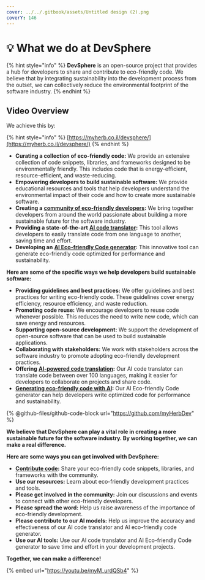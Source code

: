 ```yaml
---
cover: ../../.gitbook/assets/Untitled design (2).png
coverY: 146
---
```


# 💡 What we do at DevSphere



{% hint style="info" %}
**DevSphere** is an open-source project that provides a hub for developers to share and contribute to eco-friendly code. We believe that by integrating sustainability into the development process from the outset, we can collectively reduce the environmental footprint of the software industry.
{% endhint %}

## Video Overview

We achieve this by:

{% hint style="info" %}
[https://myherb.co.il/devsphere/](https://myherb.co.il/devsphere/)
{% endhint %}

* **Curating a collection of eco-friendly code:** We provide an extensive collection of code snippets, libraries, and frameworks designed to be environmentally friendly. This includes code that is energy-efficient, resource-efficient, and waste-reducing.
* **Empowering developers to build sustainable software:** We provide educational resources and tools that help developers understand the environmental impact of their code and how to create more sustainable software.
* **Creating a** [**community of eco-friendly developers**](https://myherb.zendesk.com/hc/he-il/community/topics/11148740092444-DevSphere)**:** We bring together developers from around the world passionate about building a more sustainable future for the software industry.
* **Providing a state-of-the-art** [**AI code translator**](https://ai-code-translator.vercel.app/)**:** This tool allows developers to easily translate code from one language to another, saving time and effort.
* **Developing an** [**AI Eco-friendly Code generator**](https://devsphere.zapier.app/ai-code-generator)**:** This innovative tool can generate eco-friendly code optimized for performance and sustainability.

**Here are some of the specific ways we help developers build sustainable software:**

* **Providing guidelines and best practices:** We offer guidelines and best practices for writing eco-friendly code. These guidelines cover energy efficiency, resource efficiency, and waste reduction.
* **Promoting code reuse:** We encourage developers to reuse code whenever possible. This reduces the need to write new code, which can save energy and resources.
* **Supporting open-source development:** We support the development of open-source software that can be used to build sustainable applications.
* **Collaborating with stakeholders:** We work with stakeholders across the software industry to promote adopting eco-friendly development practices.
* **Offering** [**AI-powered code translation**](https://ai-code-translator.vercel.app/)**:** Our AI code translator can translate code between over 100 languages, making it easier for developers to collaborate on projects and share code.
* [**Generating eco-friendly code with AI**](https://devsphere.zapier.app/ai-code-generator)**:** Our AI Eco-friendly Code generator can help developers write optimized code for performance and sustainability.

{% @github-files/github-code-block url="https://github.com/myHerbDev" %}

**We believe that DevSphere can play a vital role in creating a more sustainable future for the software industry. By working together, we can make a real difference.**

**Here are some ways you can get involved with DevSphere:**

* [**Contribute code**](https://devsphere.zapier.app/add-code)**:** Share your eco-friendly code snippets, libraries, and frameworks with the community.
* **Use our resources:** Learn about eco-friendly development practices and tools.
* **Please get involved in the community:** Join our discussions and events to connect with other eco-friendly developers.
* **Please spread the word:** Help us raise awareness of the importance of eco-friendly development.
* **Please contribute to our AI models:** Help us improve the accuracy and effectiveness of our AI code translator and AI eco-friendly code generator.
* **Use our AI tools:** Use our AI code translator and AI Eco-friendly Code generator to save time and effort in your development projects.

**Together, we can make a difference!**

{% embed url="https://youtu.be/myM_urdQSb4" %}
